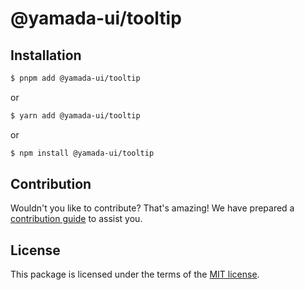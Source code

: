 # @yamada-ui/tooltip

## Installation

```sh
$ pnpm add @yamada-ui/tooltip
```

or

```sh
$ yarn add @yamada-ui/tooltip
```

or

```sh
$ npm install @yamada-ui/tooltip
```

## Contribution

Wouldn't you like to contribute? That's amazing! We have prepared a [contribution guide](https://github.com/hirotomoyamada/yamada-ui/blob/main/CONTRIBUTING.md) to assist you.

## License

This package is licensed under the terms of the
[MIT license](https://github.com/hirotomoyamada/yamada-ui/blob/main/LICENSE).
